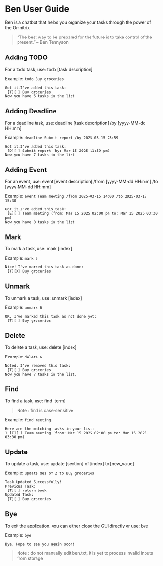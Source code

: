 # Ben User Guide

Ben is a chatbot that helps you organize your tasks
through the power of the Omnitrix

> “The best way to be prepared for the future is to take control of the present.”
> – Ben Tennyson

## Adding TODO

For a todo task, use: todo [task description]

Example: `todo Buy groceries`


```
Got it.I've added this task:
 [T][ ] Buy groceries
Now you have 6 tasks in the list
```

## Adding Deadline

For a deadline task, use: deadline [task description] /by [yyyy-MM-dd HH:mm]

Example: `deadline Submit report /by 2025-03-15 23:59`

```
Got it.I've added this task:
 [D][ ] Submit report (by: Mar 15 2025 11:59 pm)
Now you have 7 tasks in the list
```

## Adding Event

For an event, use: event [event description]
/from [yyyy-MM-dd HH:mm] /to [yyyy-MM-dd HH:mm]

Example: `event Team meeting /from 2025-03-15 14:00 /to 2025-03-15 15:30`

```
Got it.I've added this task:
 [E][ ] Team meeting (from: Mar 15 2025 02:00 pm to: Mar 15 2025 03:30 pm)
Now you have 8 tasks in the list
```

## Mark

To mark a task, use: mark [index]

Example: `mark 6`

```
Nice! I've marked this task as done:
 [T][X] Buy groceries
```

## Unmark

To unmark a task, use: unmark [index]

Example: `unmark 6`

```
OK, I've marked this task as not done yet:
 [T][ ] Buy groceries
```

## Delete

To delete a task, use: delete [index]

Example: `delete 6`

```
Noted. I've removed this task:
 [T][ ] Buy groceries
Now you have 7 tasks in the list.
```

## Find

To find a task, use: find [term]

> Note : find is case-sensitive

Example: `find meeting`

```
Here are the matching tasks in your list:
1.[E][ ] Team meeting (from: Mar 15 2025 02:00 pm to: Mar 15 2025 03:30 pm)
```

## Update

To update a task, use: update [section] of [index] to [new_value]

Example: `update des of 2 to Buy groceries`

```
Task Updated Successfully!
Previous Task:
 [T][ ] return book
Updated Task:
 [T][ ] Buy groceries
```

## Bye

To exit the application, you can either close the GUI directly or use: bye

Example: `bye`

```
Bye. Hope to see you again soon!
```

> Note : do not manually edit ben.txt, it is yet to process invalid inputs from storage